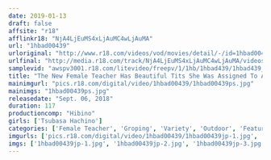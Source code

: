 ```yaml
---
date: 2019-01-13
draft: false
affsite: "r18"
afflinkr18: "NjA4LjEuMS4xLjAuMC4wLjAuMA"
url: "1hbad00439"
urloriginal: "http://www.r18.com/videos/vod/movies/detail/-/id=1hbad00439"
urlfinal: "http://media.r18.com/track/NjA4LjEuMS4xLjAuMC4wLjAuMA/videos/vod/movies/detail/-/id=1hbad00439"
samplevid: "awspv3001.r18.com/litevideo/freepv/1/1hb/1hbad439/1hbad439_dmb_w.mp4"
title: "The New Female Teacher Has Beautiful Tits She Was Assigned To A Part-Time Industrial School Filled With Only Male Students, And The Homeroom Teacher Decided To Teach Her How To Deal With The Molester Behavior, So He Raped Her And Forced Her Into Exhibitionist Treatment, But She Was Moaning With Pleasure And Loving It Even Though She Was Getting Raped Tsubasa Hachino"
mainimgurl: "pics.r18.com/digital/video/1hbad00439/1hbad00439ps.jpg"
mainimgs: "1hbad00439ps.jpg"
releasedate: "Sept. 06, 2018"
duration: 117
productioncomp: "Hibino"
girls: ['Tsubasa Hachino']
categories: ['Female Teacher', 'Groping', 'Variety', 'Outdoor', 'Featured Actress', 'Hi-Def']
imgurls: ['pics.r18.com/digital/video/1hbad00439/1hbad00439jp-1.jpg', 'pics.r18.com/digital/video/1hbad00439/1hbad00439jp-2.jpg', 'pics.r18.com/digital/video/1hbad00439/1hbad00439jp-3.jpg', 'pics.r18.com/digital/video/1hbad00439/1hbad00439jp-4.jpg', 'pics.r18.com/digital/video/1hbad00439/1hbad00439jp-5.jpg', 'pics.r18.com/digital/video/1hbad00439/1hbad00439jp-6.jpg', 'pics.r18.com/digital/video/1hbad00439/1hbad00439jp-7.jpg', 'pics.r18.com/digital/video/1hbad00439/1hbad00439jp-8.jpg', 'pics.r18.com/digital/video/1hbad00439/1hbad00439jp-9.jpg', 'pics.r18.com/digital/video/1hbad00439/1hbad00439jp-10.jpg', 'pics.r18.com/digital/video/1hbad00439/1hbad00439jp-11.jpg', 'pics.r18.com/digital/video/1hbad00439/1hbad00439jp-12.jpg', 'pics.r18.com/digital/video/1hbad00439/1hbad00439jp-13.jpg', 'pics.r18.com/digital/video/1hbad00439/1hbad00439jp-14.jpg', 'pics.r18.com/digital/video/1hbad00439/1hbad00439jp-15.jpg', 'pics.r18.com/digital/video/1hbad00439/1hbad00439jp-16.jpg', 'pics.r18.com/digital/video/1hbad00439/1hbad00439jp-17.jpg', 'pics.r18.com/digital/video/1hbad00439/1hbad00439jp-18.jpg', 'pics.r18.com/digital/video/1hbad00439/1hbad00439jp-19.jpg', 'pics.r18.com/digital/video/1hbad00439/1hbad00439jp-20.jpg']
imgs: ['1hbad00439jp-1.jpg', '1hbad00439jp-2.jpg', '1hbad00439jp-3.jpg', '1hbad00439jp-4.jpg', '1hbad00439jp-5.jpg', '1hbad00439jp-6.jpg', '1hbad00439jp-7.jpg', '1hbad00439jp-8.jpg', '1hbad00439jp-9.jpg', '1hbad00439jp-10.jpg', '1hbad00439jp-11.jpg', '1hbad00439jp-12.jpg', '1hbad00439jp-13.jpg', '1hbad00439jp-14.jpg', '1hbad00439jp-15.jpg', '1hbad00439jp-16.jpg', '1hbad00439jp-17.jpg', '1hbad00439jp-18.jpg', '1hbad00439jp-19.jpg', '1hbad00439jp-20.jpg']
---
```


